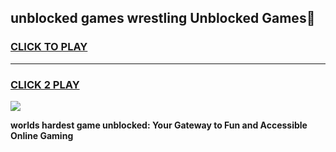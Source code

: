 
## unblocked games wrestling Unblocked Games👋
<h3>
<a href="https://premium.freeplayer.one?title=unblocked_games_wrestling&ref=16F">CLICK TO PLAY</a></h3>
<hr>

<h3>
<a href="https://premium.freeplayer.one?title=unblocked_games_wrestling&ref=16F">CLICK 2 PLAY</a>
  
</h3>

<a href="https://premium.freeplayer.one?title=unblocked_games_wrestling&ref=16F/"><img src="https://clearcache.store/games.png"></a>


**worlds hardest game unblocked: Your Gateway to Fun and Accessible Online Gaming**
